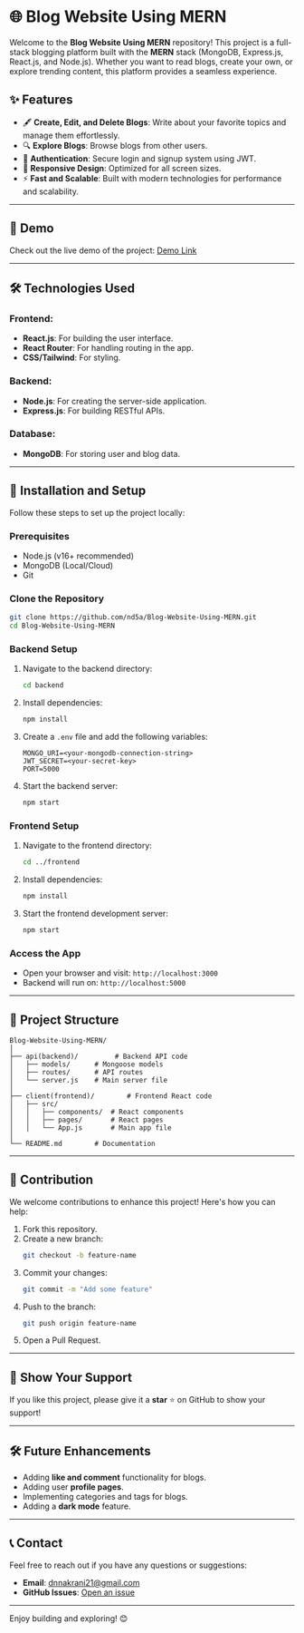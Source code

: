 
# 🌐 Blog Website Using MERN

Welcome to the **Blog Website Using MERN** repository! This project is a full-stack blogging platform built with the **MERN** stack (MongoDB, Express.js, React.js, and Node.js). Whether you want to read blogs, create your own, or explore trending content, this platform provides a seamless experience.

## ✨ Features

- 🖋️ **Create, Edit, and Delete Blogs**: Write about your favorite topics and manage them effortlessly.
- 🔍 **Explore Blogs**: Browse blogs from other users.
- 🔐 **Authentication**: Secure login and signup system using JWT.
- 🎨 **Responsive Design**: Optimized for all screen sizes.
- ⚡ **Fast and Scalable**: Built with modern technologies for performance and scalability.

---

## 🚀 Demo

Check out the live demo of the project: [Demo Link](https://dn-mern-blog.onrender.com/)

---

## 🛠️ Technologies Used

### Frontend:
- **React.js**: For building the user interface.
- **React Router**: For handling routing in the app.
- **CSS/Tailwind**: For styling.

### Backend:
- **Node.js**: For creating the server-side application.
- **Express.js**: For building RESTful APIs.

### Database:
- **MongoDB**: For storing user and blog data.

---

## 🔧 Installation and Setup

Follow these steps to set up the project locally:

### Prerequisites
- Node.js (v16+ recommended)
- MongoDB (Local/Cloud)
- Git

### Clone the Repository
```bash
git clone https://github.com/nd5a/Blog-Website-Using-MERN.git
cd Blog-Website-Using-MERN
```

### Backend Setup
1. Navigate to the backend directory:
   ```bash
   cd backend
   ```
2. Install dependencies:
   ```bash
   npm install
   ```
3. Create a `.env` file and add the following variables:
   ```env
   MONGO_URI=<your-mongodb-connection-string>
   JWT_SECRET=<your-secret-key>
   PORT=5000
   ```
4. Start the backend server:
   ```bash
   npm start
   ```

### Frontend Setup
1. Navigate to the frontend directory:
   ```bash
   cd ../frontend
   ```
2. Install dependencies:
   ```bash
   npm install
   ```
3. Start the frontend development server:
   ```bash
   npm start
   ```

### Access the App
- Open your browser and visit: `http://localhost:3000`
- Backend will run on: `http://localhost:5000`

---

## 📂 Project Structure

```
Blog-Website-Using-MERN/
│
├── api(backend)/         # Backend API code
│   ├── models/      # Mongoose models
│   ├── routes/      # API routes
│   └── server.js    # Main server file
│
├── client(frontend)/        # Frontend React code
│   ├── src/
│   │   ├── components/  # React components
│   │   ├── pages/       # React pages
│   │   └── App.js       # Main app file
│
└── README.md        # Documentation
```

---

## 🤝 Contribution

We welcome contributions to enhance this project! Here's how you can help:

1. Fork this repository.
2. Create a new branch:
   ```bash
   git checkout -b feature-name
   ```
3. Commit your changes:
   ```bash
   git commit -m "Add some feature"
   ```
4. Push to the branch:
   ```bash
   git push origin feature-name
   ```
5. Open a Pull Request.

---

## 🌟 Show Your Support

If you like this project, please give it a **star** ⭐ on GitHub to show your support!

---

## 🛠️ Future Enhancements

- Adding **like and comment** functionality for blogs.
- Adding user **profile pages**.
- Implementing categories and tags for blogs.
- Adding a **dark mode** feature.

---

## 📞 Contact

Feel free to reach out if you have any questions or suggestions:
- **Email**: [dnnakrani21@gmail.com](mailto:dnnakrani21@gmail.com)
- **GitHub Issues**: [Open an issue](https://github.com/nd5a/Blog-Website-Using-MERN/issues)

---

Enjoy building and exploring! 😊
